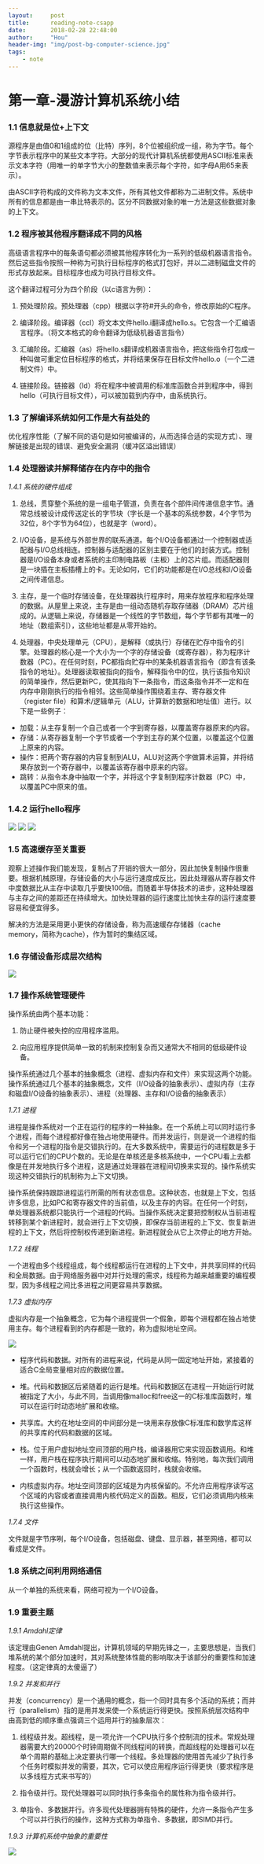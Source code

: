 ```yaml
---
layout:     post
title:      reading-note-csapp
date:       2018-02-28 22:48:00
author:     "Hou"
header-img: "img/post-bg-computer-science.jpg"
tags:
    - note
---
```

第一章-漫游计算机系统小结
============


### 1.1 信息就是位+上下文

源程序是由值0和1组成的位（比特）序列，8个位被组织成一组，称为字节。每个字节表示程序中的某些文本字符。大部分的现代计算机系统都使用ASCII标准来表示文本字符（用唯一的单字节大小的整数值来表示每个字符，如字母A用65来表示）。

由ASCII字符构成的文件称为文本文件，所有其他文件都称为二进制文件。系统中所有的信息都是由一串比特表示的。区分不同数据对象的唯一方法是这些数据对象的上下文。


### 1.2 程序被其他程序翻译成不同的风格

高级语言程序中的每条语句都必须被其他程序转化为一系列的低级机器语言指令。然后这些指令按照一种称为可执行目标程序的格式打包好，并以二进制磁盘文件的形式存放起来。目标程序也成为可执行目标文件。

这个翻译过程可分为四个阶段（以c语言为例）：

1. 预处理阶段。预处理器（cpp）根据以字符#开头的命令，修改原始的C程序。

2. 编译阶段。编译器（ccl）将文本文件hello.i翻译成hello.s。它包含一个汇编语言程序。（将文本格式的命令翻译为低级机器语言指令）

3. 汇编阶段。汇编器（as）将hello.s翻译成机器语言指令，把这些指令打包成一种叫做可重定位目标程序的格式，并将结果保存在目标文件hello.o（一个二进制文件）中。

4. 链接阶段。链接器（ld）将在程序中被调用的标准库函数合并到程序中，得到hello（可执行目标文件），可以被加载到内存中，由系统执行。


### 1.3 了解编译系统如何工作是大有益处的

优化程序性能（了解不同的语句是如何被编译的，从而选择合适的实现方式）、理解链接是出现的错误、避免安全漏洞（缓冲区溢出错误）


### 1.4 处理器读并解释储存在内存中的指令

*1.4.1 系统的硬件组成*

1. 总线，贯穿整个系统的是一组电子管道，负责在各个部件间传递信息字节。通常总线被设计成传送定长的字节块（字长是一个基本的系统参数，4个字节为32位，8个字节为64位），也就是字（word）。

2. I/O设备，是系统与外部世界的联系通道。每个I/O设备都通过一个控制器或适配器与I/O总线相连。控制器与适配器的区别主要在于他们的封装方式。控制器是I/O设备本身或者系统的主印制电路板（主板）上的芯片组。而适配器则是一块插在主板插槽上的卡。无论如何，它们的功能都是在I/O总线和I/O设备之间传递信息。

3. 主存，是一个临时存储设备，在处理器执行程序时，用来存放程序和程序处理的数据。从屋里上来说，主存是由一组动态随机存取存储器（DRAM）芯片组成的。从逻辑上来说，存储器是一个线性的字节数组，每个字节都有其唯一的地址（数组索引），这些地址都是从零开始的。

4. 处理器，中央处理单元（CPU），是解释（或执行）存储在贮存中指令的引擎。处理器的核心是一个大小为一个字的存储设备（或寄存器），称为程序计数器（PC）。在任何时刻，PC都指向贮存中的某条机器语言指令（即含有该条指令的地址）。处理器读取被指向的指令，解释指令中的位，执行该指令知识的简单操作，然后更新PC，使其指向下一条指令，而这条指令并不一定和在内存中刚刚执行的指令相邻。这些简单操作围绕着主存、寄存器文件（register file）和算术/逻辑单元（ALU，计算新的数据和地址值）进行。以下是一些例子：

- 加载：从主存复制一个自己或者一个字到寄存器，以覆盖寄存器原来的内容。
- 存储：从寄存器复制一个字节或者一个字到主存的某个位置，以覆盖这个位置上原来的内容。
- 操作：把两个寄存器的内容复制到ALU，ALU对这两个字做算术运算，并将结果存放到一个寄存器中，以覆盖该寄存器中原来的内容。
- 跳转：从指令本身中抽取一个字，并将这个字复制到程序计数器（PC）中，以覆盖PC中原来的值。


### 1.4.2 运行hello程序

![](/img/post/post-2018-02-28-01.jpg)
![](/img/post/post-2018-02-28-02.jpg)
![](/img/post/post-2018-02-28-03.jpg)


### 1.5 高速缓存至关重要

观察上述操作我们能发现，复制占了开销的很大一部分，因此加快复制操作很重要。根据机械原理，存储设备的大小与运行速度成反比，因此处理器从寄存器文件中度数据比从主存中读取几乎要快100倍。而随着半导体技术的进步，这种处理器与主存之间的差距还在持续增大。加快处理器的运行速度比加快主存的运行速度要容易和便宜得多。

解决的方法是采用更小更快的存储设备，称为高速缓存存储器（cache memory，简称为cache），作为暂时的集结区域。


### 1.6 存储设备形成层次结构

![](/img/post/post-2018-02-28-04.jpg)


### 1.7 操作系统管理硬件

操作系统由两个基本功能：

1. 防止硬件被失控的应用程序滥用。

2. 向应用程序提供简单一致的机制来控制复杂而又通常大不相同的低级硬件设备。

操作系统通过几个基本的抽象概念（进程、虚拟内存和文件）来实现这两个功能。操作系统通过几个基本的抽象概念，文件（I/O设备的抽象表示）、虚拟内存（主存和磁盘I/O设备的抽象表示）、进程（处理器、主存和I/O设备的抽象表示）


*1.7.1 进程*

进程是操作系统对一个正在运行的程序的一种抽象。在一个系统上可以同时运行多个进程，而每个进程都好像在独占地使用硬件。而并发运行，则是说一个进程的指令和另一个进程的指令是交错执行的。在大多数系统中，需要运行的进程数是多于可以运行它们的CPU个数的。无论是在单核还是多核系统中，一个CPU看上去都像是在并发地执行多个进程，这是通过处理器在进程间切换来实现的。操作系统实现这种交错执行的机制称为上下文切换。

操作系统保持跟踪进程运行所需的所有状态信息。这种状态，也就是上下文，包括许多信息，比如PC和寄存器文件的当前值，以及主存的内容。在任何一个时刻，单处理器系统都只能执行一个进程的代码。当操作系统决定要把控制权从当前进程转移到某个新进程时，就会进行上下文切换，即保存当前进程的上下文、恢复新进程的上下文，然后将控制权传递到新进程。新进程就会从它上次停止的地方开始。

*1.7.2 线程*

一个进程由多个线程组成，每个线程都运行在进程的上下文中，并共享同样的代码和全局数据。由于网络服务器中对并行处理的需求，线程称为越来越重要的编程模型，因为多线程之间比多进程之间更容易共享数据。

*1.7.3 虚拟内存*

虚拟内存是一个抽象概念，它为每个进程提供一个假象，即每个进程都在独占地使用主存。每个进程看到的内存都是一致的，称为虚拟地址空间。

![](/img/post/post-2018-02-28-05.jpg)

- 程序代码和数据。对所有的进程来说，代码是从同一固定地址开始，紧接着的适合C全局变量相对应的数据位置。

- 堆。代码和数据区后紧随着的运行是堆。代码和数据区在进程一开始运行时就被指定了大小，与此不同，当调用像malloc和free这一的C标准库函数时，堆可以在运行时动态地扩展和收缩。

- 共享库。大约在地址空间的中间部分是一块用来存放像C标准库和数学库这样的共享库的代码和数据的区域。

- 栈。位于用户虚拟地址空间顶部的用户栈，编译器用它来实现函数调用。和堆一样，用户栈在程序执行期间可以动态地扩展和收缩。特别地，每次我们调用一个函数时，栈就会增长；从一个函数返回时，栈就会收缩。

- 内核虚拟内存。地址空间顶部的区域是为内核保留的。不允许应用程序读写这个区域的内容或者直接调用内核代码定义的函数。相反，它们必须调用内核来执行这些操作。


*1.7.4 文件*

文件就是字节序咧，每个I/O设备，包括磁盘、键盘、显示器，甚至网络，都可以看成是文件。


### 1.8 系统之间利用网络通信

从一个单独的系统来看，网络可视为一个I/O设备。


### 1.9 重要主题

*1.9.1 Amdahl定律*

该定理由Genen Amdahl提出，计算机领域的早期先锋之一，主要思想是，当我们堆系统的某个部分加速时，其对系统整体性能的影响取决于该部分的重要性和加速程度。（这定律真的太傻逼了）

*1.9.2 并发和并行*

并发（concurrency）是一个通用的概念，指一个同时具有多个活动的系统；而并行（parallelism）指的是用并发来使一个系统运行得更快。按照系统层次结构中由高到低的顺序重点强调三个运用并行的抽象层次：

1. 线程级并发。超线程，是一项允许一个CPU执行多个控制流的技术。常规处理器需要大约20000个时钟周期做不同线程间的转换，而超线程的处理器可以在单个周期的基础上决定要执行哪一个线程。多处理器的使用首先减少了执行多个任务时模拟并发的需要，其次，它可以使应用程序运行得更快（要求程序是以多线程方式来书写的）

2. 指令级并行。现代处理器可以同时执行多条指令的属性称为指令级并行。

3. 单指令、多数据并行。许多现代处理器拥有特殊的硬件，允许一条指令产生多个可以并行执行的操作，这种方式称为单指令、多数据，即SIMD并行。

*1.9.3 计算机系统中抽象的重要性*

![](/img/post/post-2018-02-28-06.jpg)